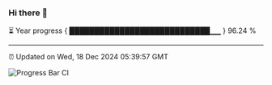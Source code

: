 ### Hi there 👋

⏳ Year progress { ████████████████████████████▁▁ } 96.24 %

---

⏰ Updated on Wed, 18 Dec 2024 05:39:57 GMT

![Progress Bar CI](https://github.com/IshwaranRudhara/GIT-ACTION/workflows/Progress%20Bar%20CI/badge.svg)

